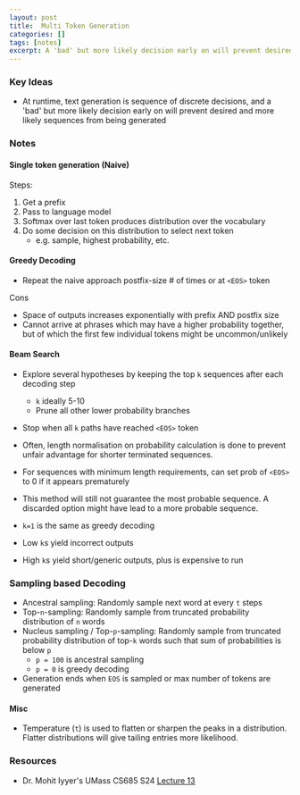 ```yaml
---
layout: post
title:  Multi Token Generation
categories: []
tags: [notes]
excerpt: A 'bad' but more likely decision early on will prevent desired and more likely sequences from being generated. Some strategies to address this are discussed
---
```


### Key Ideas
- At runtime, text generation is sequence of discrete decisions, and a 'bad' but more likely decision early on will prevent desired and more likely sequences from being generated


### Notes
#### Single token generation (Naive)
Steps:
1. Get a prefix
2. Pass to language model
3. Softmax over last token produces distribution over the vocabulary
4. Do some decision on this distribution to select next token
    - e.g. sample, highest probability, etc.

#### Greedy Decoding
- Repeat the naive approach postfix-size # of times or at `<EOS>` token

Cons
- Space of outputs increases exponentially with prefix AND postfix size
- Cannot arrive at phrases which may have a higher probability together, but of which the first few individual tokens might be uncommon/unlikely

#### Beam Search
- Explore several hypotheses by keeping the top `k` sequences after each decoding step
    - `k` ideally  5-10
    - Prune all other lower probability branches
- Stop when all `k` paths have reached `<EOS>` token
- Often, length normalisation on probability calculation is done to prevent unfair advantage for shorter terminated sequences.
- For sequences with minimum length requirements, can set prob of `<EOS>` to 0 if it appears prematurely

- This method will still not guarantee the most probable sequence. A discarded option might have lead to a more probable sequence.
- `k=1` is the same as greedy decoding
- Low `k`s yield incorrect outputs
- High `k`s yield short/generic outputs, plus is expensive to run

### Sampling based Decoding
- Ancestral sampling: Randomly sample next word at every `t` steps
- Top-`n`-sampling: Randomly sample from truncated probability distribution of `n` words
- Nucleus sampling / Top-`p`-sampling: Randomly sample from truncated probability distribution of top-`k` words such that sum of probabilities is below `p`
    - `p = 100` is ancestral sampling
    - `p = 0` is greedy decoding
- Generation ends when `EOS` is sampled or max number of tokens are generated

#### Misc
- Temperature (`t`) is used to flatten or sharpen the peaks in a distribution. Flatter distributions will give tailing entries more likelihood.


### Resources
- Dr. Mohit Iyyer's UMass CS685 S24 [Lecture 13](https://www.youtube.com/watch?v=WoJrlvu7ODI)

